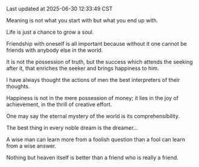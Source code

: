 Last updated at 2025-06-30 12:33:49 CST

Meaning is not what you start with but what you end up with.

Life is just a chance to grow a soul.

Friendship with oneself is all important because without it one cannot be friends with anybody else in the world.

It is not the possession of truth, but the success which attends the seeking after it, that enriches the seeker and brings happiness to him.

I have always thought the actions of men the best interpreters of their thoughts.

Happiness is not in the mere possession of money; it lies in the joy of achievement, in the thrill of creative effort.

One may say the eternal mystery of the world is its comprehensibility.

The best thing in every noble dream is the dreamer...

A wise man can learn more from a foolish question than a fool can learn from a wise answer.

Nothing but heaven itself is better than a friend who is really a friend.

